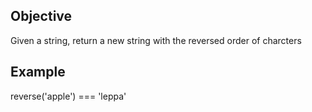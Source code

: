 ## Objective
Given a string, return a new string with the reversed order of charcters

## Example

  reverse('apple') === 'leppa'